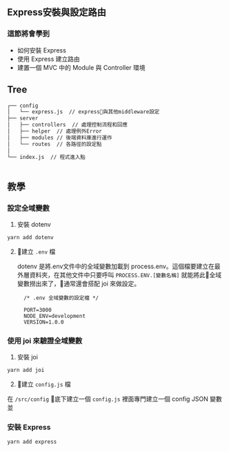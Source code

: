 ## Express安裝與設定路由

### 這節將會學到
- 如何安裝 Express
- 使用 Express 建立路由
- 建置一個 MVC 中的 Module 與 Controller 環境


## Tree
```bash
┌── config
│   └── express.js  // express與其他middleware設定
├── server
│   ├── controllers  // 處理控制流程和回應
│   ├── helper  // 處理例外Error
│   ├── modules // 後端資料庫進行運作
│   └── routes  // 各路徑的設定點
│
└── index.js  // 程式進入點
    
```

## 教學

### 設定全域變數

1. 安裝 dotenv
  ```bash
  yarn add dotenv
  ```

2. 建立 `.env` 檔
    
    dotenv 是將.env文件中的全域變數加載到 process.env。這個檔要建立在最外層資料夾，在其他文件中只要呼叫 `PROCESS.ENV.[變數名稱]` 就能將此全域變數撈出來了，通常還會搭配 joi 來做設定。

    ```
      /* .env 全域變數的設定檔 */

      PORT=3000
      NODE_ENV=development
      VERSION=1.0.0

    ```

### 使用 joi 來驗證全域變數

1. 安裝 joi
  ```bash
  yarn add joi
  ```

2. 建立 `config.js` 檔

在 `/src/config` 底下建立一個 `config.js` 裡面專門建立一個 config JSON 變數並
 

### 安裝 Express

```bash
yarn add express
```
